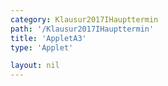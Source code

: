 ```yaml
---
category: Klausur2017IHaupttermin
path: '/Klausur2017IHaupttermin'
title: 'AppletA3'
type: 'Applet'

layout: nil
---
```

<link type="text/css" href="https://cdnjs.cloudflare.com/ajax/libs/jsxgraph/0.99.6/jsxgraph.css"><link rel="stylesheet" type="text/css" href="{{ site.jsxurl }}/jsxgraph.css" />
<div id="JXG860fd203-117d-41de-9b60-df2575004380" class="jxgbox" style="width:500px; height:500px">
<script type="text/javascript">
    (function() {
	const board = JXG.JSXGraph.initBoard('860fd203-117d-41de-9b60-df2575004380', {
    							boundingbox: [-3, 10, 10, -3],
                  showFullscreen: true, axis: true
              });
 
var f = x => 4*Math.pow(0.5, x);

var g = x => 4*Math.pow(0.5, x+2)-3;

var parabelf = board.create('functiongraph', [f],
        {strokeColor: 'black', strokeWidth:3});
        
var parabelg = board.create('functiongraph', [g],
        {strokeColor: 'black', strokeWidth:3});
        
var A = board.create('glider', [parabelf], {color:'orange', label:{fontsize:16, position:'bot'}, size:2});

var B = board.create('point', [function() {return A.X()}, function() {return 4*Math.pow(0.5, A.X()+2)-3}], {label:{fontsize:16, position:'bot'}, size:2});

var l1 = board.create('line', [A,B],{straightFirst:false, straightLast:false});

var C = board.create('point', [function(){return A.X()+3}, function(){return B.Y()+(A.Y()-B.Y())*1/2}], {label:{fontsize:16, position:'bot'}, size:2});

var l2 = board.create('line', [A,C],{straightFirst:false, straightLast:false});

var l3 = board.create('line', [B,C],{straightFirst:false, straightLast:false});

var FE = function(){return Math.round((A.Y()-B.Y())*1.5*100)/100};

board.create('text', [3,3,function(){return 'A = '+Math.round((A.Y()-B.Y())*1.5*100)/100}], {fontsize:18})
board.create('text', [3,8,'M I 2017 HT A 3'], {fontsize: 18, fixed:true});
})()
  </script>
  </div>

